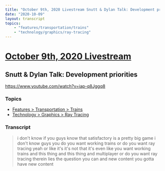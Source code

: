```yaml
---
title: "October 9th, 2020 Livestream Snutt & Dylan Talk: Development priorities"
date: "2020-10-09"
layout: transcript
topics:
    - "features/transportation/trains"
    - "technology/graphics/ray-tracing"
---
```

# [October 9th, 2020 Livestream](../2020-10-09.md)
## Snutt & Dylan Talk: Development priorities
https://www.youtube.com/watch?v=iap-q8Jggq8

### Topics
* [Features > Transportation > Trains](../topics/features/transportation/trains.md)
* [Technology > Graphics > Ray Tracing](../topics/technology/graphics/ray-tracing.md)

### Transcript

> i don't know if you guys know that satisfactory is a pretty big game i don't know guys you do you want working trains or do you want ray tracing yeah or like it's it's not that it's even like you want working trains and this thing and this thing and multiplayer or do you want ray tracing therein lies the question you can and new content you gotta have new content
